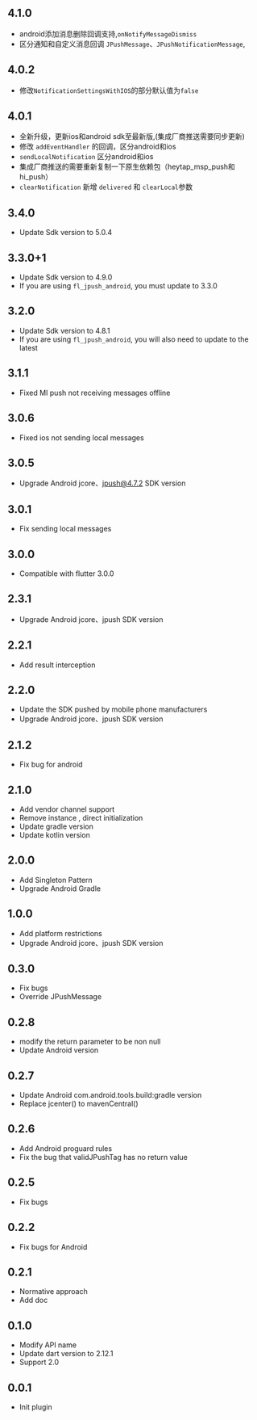 ## 4.1.0

* android添加消息删除回调支持,`onNotifyMessageDismiss`
* 区分通知和自定义消息回调 `JPushMessage`、`JPushNotificationMessage`,

## 4.0.2

* 修改`NotificationSettingsWithIOS`的部分默认值为`false`

## 4.0.1

* 全新升级，更新ios和android sdk至最新版,(集成厂商推送需要同步更新)
* 修改 `addEventHandler` 的回调，区分android和ios
* `sendLocalNotification` 区分android和ios
* 集成厂商推送的需要重新复制一下原生依赖包（heytap_msp_push和hi_push）
* `clearNotification` 新增 `delivered` 和 `clearLocal`参数

## 3.4.0

* Update Sdk version to 5.0.4

## 3.3.0+1

* Update Sdk version to 4.9.0
* If you are using `fl_jpush_android`, you must update to 3.3.0

## 3.2.0

* Update Sdk version to 4.8.1
* If you are using `fl_jpush_android`, you will also need to update to the latest

## 3.1.1

* Fixed MI push not receiving messages offline

## 3.0.6

* Fixed ios not sending local messages

## 3.0.5

* Upgrade Android jcore、jpush@4.7.2 SDK version

## 3.0.1

* Fix sending local messages

## 3.0.0

* Compatible with flutter 3.0.0

## 2.3.1

* Upgrade Android jcore、jpush SDK version

## 2.2.1

* Add result interception

## 2.2.0

* Update the SDK pushed by mobile phone manufacturers
* Upgrade Android jcore、jpush SDK version

## 2.1.2

* Fix bug for android

## 2.1.0

* Add vendor channel support
* Remove instance , direct initialization
* Update gradle version
* Update kotlin version

## 2.0.0

* Add Singleton Pattern
* Upgrade Android Gradle

## 1.0.0

* Add platform restrictions
* Upgrade Android jcore、jpush SDK version

## 0.3.0

* Fix bugs
* Override JPushMessage

## 0.2.8

* modify the return parameter to be non null
* Update Android version

## 0.2.7

* Update Android com.android.tools.build:gradle version
* Replace jcenter() to mavenCentral()

## 0.2.6

* Add Android proguard rules
* Fix the bug that validJPushTag has no return value

## 0.2.5

* Fix bugs

## 0.2.2

* Fix bugs for Android

## 0.2.1

* Normative approach
* Add doc

## 0.1.0

* Modify API name
* Update dart version to 2.12.1
* Support 2.0

## 0.0.1

* Init plugin